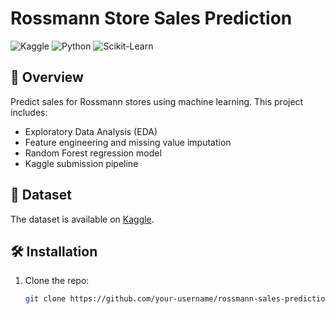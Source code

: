 # Rossmann Store Sales Prediction

![Kaggle](https://img.shields.io/badge/Dataset-Kaggle-blue) ![Python](https://img.shields.io/badge/Python-3.8%2B-green) ![Scikit-Learn](https://img.shields.io/badge/ScikitLearn-1.2.2-orange)

## 📌 Overview
Predict sales for Rossmann stores using machine learning. This project includes:
- Exploratory Data Analysis (EDA)
- Feature engineering and missing value imputation
- Random Forest regression model
- Kaggle submission pipeline

## 📂 Dataset
The dataset is available on [Kaggle](https://www.kaggle.com/competitions/rossmann-store-sales). 

## 🛠️ Installation
1. Clone the repo:
   ```bash
   git clone https://github.com/your-username/rossmann-sales-prediction.git
